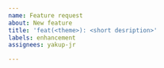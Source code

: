 ```yaml
---
name: Feature request
about: New feature
title: 'feat(<theme>): <short desription>'
labels: enhancement
assignees: yakup-jr

---
```



